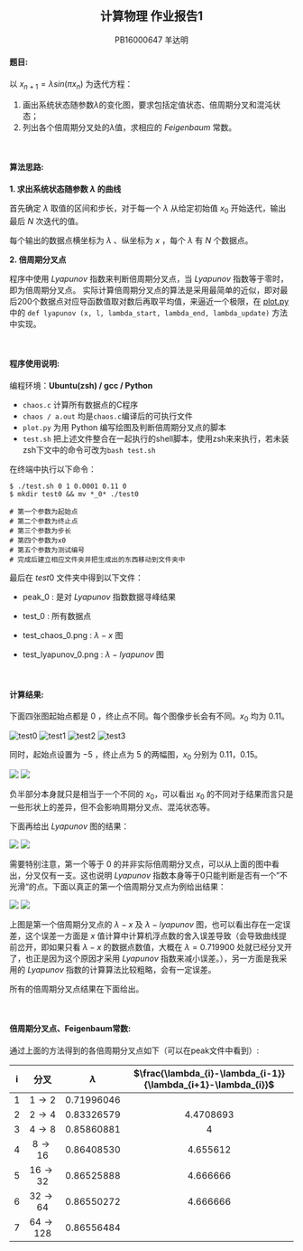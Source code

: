 ## <center>**计算物理 作业报告1**</center>

<center>PB16000647 羊达明</center>


#### **题目:**
以 $x_{n+1} = \lambda sin(\pi x_{n})$ 为迭代方程：

1.  画出系统状态随参数$\lambda$的变化图，要求包括定值状态、倍周期分叉和混沌状态；
2. 列出各个倍周期分叉处的$\lambda$值，求相应的 $Feigenbaum$ 常数。


<br>

#### **算法思路:**

**1. 求出系统状态随参数 $\lambda$ 的曲线**

首先确定 $\lambda$ 取值的区间和步长，对于每一个 $\lambda$ 从给定初始值 $x_{0}$ 开始迭代，输出最后 $N$ 次迭代的值。 

每个输出的数据点横坐标为 $\lambda$ 、纵坐标为 $x$ ，每个 $\lambda$ 有 $N$ 个数据点。

**2. 倍周期分叉点**

程序中使用 $Lyapunov$ 指数来判断倍周期分叉点，当 $Lyapunov$ 指数等于零时，即为倍周期分叉点。
实际计算倍周期分叉点的算法是采用最简单的近似，即对最后200个数据点对应导函数值取对数后再取平均值，来逼近一个极限，在 [plot.py](./plot.py) 中的 ``def lyapunov (x, l, lambda_start, lambda_end, lambda_update)`` 方法中实现。

<br>

#### **程序使用说明:** 

编程环境：**Ubuntu(zsh) / gcc / Python**

- ``chaos.c``  计算所有数据点的C程序
- ``chaos / a.out`` 均是``chaos.c``编译后的可执行文件
- ``plot.py`` 为用 Python 编写绘图及判断倍周期分叉点的脚本
- ``test.sh`` 把上述文件整合在一起执行的shell脚本，使用zsh来来执行，若未装zsh下文中的命令可改为``bash test.sh``

在终端中执行以下命令：

```shell
$ ./test.sh 0 1 0.0001 0.11 0
$ mkdir test0 && mv *_0* ./test0

# 第一个参数为起始点
# 第二个参数为终止点
# 第三个参数为步长
# 第四个参数为x0
# 第五个参数为测试编号
# 完成后建立相应文件夹并把生成出的东西移动到文件夹中
```

最后在 $test0$ 文件夹中得到以下文件：

- peak_0 : 是对 $Lyapunov$ 指数数据寻峰结果

- test_0 : 所有数据点

- test_chaos_0.png : $\lambda-x$ 图

- test_lyapunov_0.png : $\lambda-lyapunov$ 图 

<br>

#### **计算结果:**
下面四张图起始点都是 $0$ ，终止点不同。每个图像步长会有不同。$x_{0}$ 均为 $0.11$。

![test0](./test0/test_chaos_0.png)
![test1](./test1/test_chaos_1.png)
![test2](./test2/test_chaos_2.png)
![test3](./test3/test_chaos_3.png)

同时，起始点设置为 $-5$ ，终止点为 $5$ 的两幅图，$x_{0}$ 分别为 $0.11$，$0.15$。

![](./fig/fig2.png)
![](./fig/fig3.png)

负半部分本身就只是相当于一个不同的 $x_0$，可以看出 $x_{0}$ 的不同对于结果而言只是一些形状上的差异，但不会影响周期分叉点、混沌状态等。

下面再给出 $Lyapunov$ 图的结果：

![](./test1/test_lyapunov_1.png)
![](./test3/test_lyapunov_3.png)

需要特别注意，第一个等于 $0$ 的并非实际倍周期分叉点，可以从上面的图中看出，分叉仅有一支。这也说明 $Lyapunov$ 指数本身等于0只能判断是否有一个”不光滑“的点。下面以真正的第一个倍周期分叉点为例给出结果：

![](./test4/test_chaos_4.png)
![](./test4/test_lyapunov_4.png)

上图是第一个倍周期分叉点的 $\lambda-x$ 及 $\lambda-lyapunov$ 图，也可以看出存在一定误差，这个误差一方面是 $x$ 值计算中计算机浮点数的舍入误差导致（会导致曲线提前岔开，即如果只看 $\lambda-x$ 的数据点数值，大概在 $\lambda=0.719900$ 处就已经分叉开了，也正是因为这个原因才采用 $Lyapunov$ 指数来减小误差。），另一方面是我采用的 $Lyapunov$ 指数的计算算法比较粗略，会有一定误差。

所有的倍周期分叉点结果在下面给出。

<br>

#### **倍周期分叉点、Feigenbaum常数:**

通过上面的方法得到的各倍周期分叉点如下（可以在peak文件中看到）:

|  i   |        分叉        |   $\lambda$    | $\frac{\lambda_{i}-\lambda_{i-1}}{\lambda_{i+1}-\lambda_{i}}$ |
| :--: | :----------------: | :------: | :--------------------------------------: |
|  1   |  $1\rightarrow2$   | 0.71996046 |                                          |
|  2   |  $2\rightarrow4$   | 0.83326579 |                 4.4708693                 |
|  3   |  $4\rightarrow8$   | 0.85860881 |                 4                 |
|  4   |  $8\rightarrow16$  | 0.86408530 |                 4.655612                 |
|  5   | $16\rightarrow32$  | 0.86525888 |                 4.666666                 |
|  6   | $32\rightarrow64$  | 0.86550272 |                 4.666666                 |
|  7   | $64\rightarrow128$ | 0.86556484 |                                   